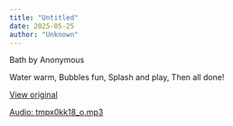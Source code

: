 ```yaml
---
title: "Untitled"
date: 2025-05-25
author: "Unknown"
---
```


Bath by Anonymous

Water warm,
Bubbles fun,
Splash and play,
Then all done!

[View original](https://t.me/c/2696929880/203)


[Audio: tmpx0kk18_o.mp3](files/tmpx0kk18_o.mp3)